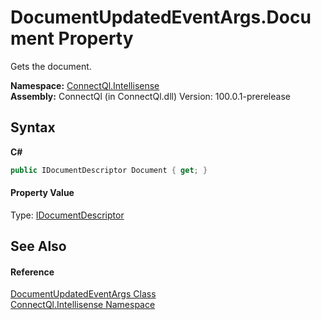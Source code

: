 # DocumentUpdatedEventArgs.Document Property 
 

Gets the document.

**Namespace:**&nbsp;<a href="N_ConnectQl_Intellisense">ConnectQl.Intellisense</a><br />**Assembly:**&nbsp;ConnectQl (in ConnectQl.dll) Version: 100.0.1-prerelease

## Syntax

**C#**<br />
``` C#
public IDocumentDescriptor Document { get; }
```


#### Property Value
Type: <a href="T_ConnectQl_Interfaces_IDocumentDescriptor">IDocumentDescriptor</a>

## See Also


#### Reference
<a href="T_ConnectQl_Intellisense_DocumentUpdatedEventArgs">DocumentUpdatedEventArgs Class</a><br /><a href="N_ConnectQl_Intellisense">ConnectQl.Intellisense Namespace</a><br />